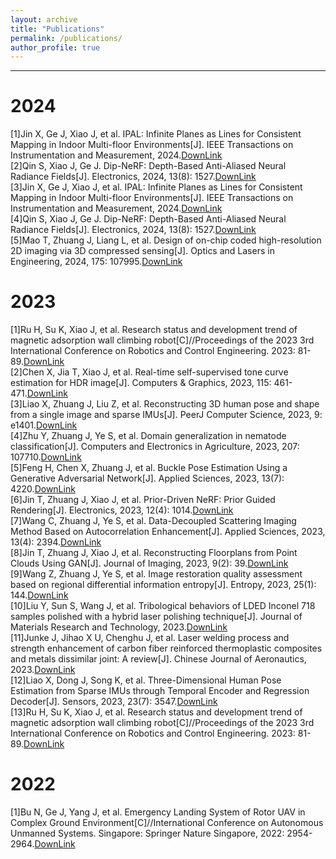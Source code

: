 ```yaml
---
layout: archive
title: "Publications"
permalink: /publications/
author_profile: true
---
```


---
# 2024
[1]Jin X, Ge J, Xiao J, et al. IPAL: Infinite Planes as Lines for Consistent Mapping in Indoor Multi-floor Environments[J]. IEEE Transactions on Instrumentation and Measurement, 2024.[DownLink](https://zxczhai.github.io/IPAL/)<br />
[2]Qin S, Xiao J, Ge J. Dip-NeRF: Depth-Based Anti-Aliased Neural Radiance Fields[J]. Electronics, 2024, 13(8): 1527.[DownLink](https://qinshihao12.github.io/Dip-NeRF/)<br />
[3]Jin X, Ge J, Xiao J, et al. IPAL: Infinite Planes as Lines for Consistent Mapping in Indoor Multi-floor Environments[J]. IEEE Transactions on Instrumentation and Measurement, 2024.[DownLink](https://zxczhai.github.io/IPAL/)<br />
[4]Qin S, Xiao J, Ge J. Dip-NeRF: Depth-Based Anti-Aliased Neural Radiance Fields[J]. Electronics, 2024, 13(8): 1527.[DownLink](https://qinshihao12.github.io/Dip-NeRF/)<br />
[5]Mao T, Zhuang J, Liang L, et al. Design of on-chip coded high-resolution 2D imaging via 3D compressed sensing[J]. Optics and Lasers in Engineering, 2024, 175: 107995.[DownLink](https://doi.org/10.1016/j.optlaseng.2023.107995) <br />
# 2023
[1]Ru H, Su K, Xiao J, et al. Research status and development trend of magnetic adsorption wall climbing robot[C]//Proceedings of the 2023 3rd International Conference on Robotics and Control Engineering. 2023: 81-89.[DownLink](https://doi.org/10.1145/3598151.3598166)<br />
[2]Chen X, Jia T, Xiao J, et al. Real-time self-supervised tone curve estimation for HDR image[J]. Computers & Graphics, 2023, 115: 461-471.[DownLink](https://doi.org/10.1016/j.cag.2023.07.034)<br />
[3]Liao X, Zhuang J, Liu Z, et al. Reconstructing 3D human pose and shape from a single image and sparse IMUs[J]. PeerJ Computer Science, 2023, 9: e1401.[DownLink](https://peerj.com/articles/cs-1401)<br />
[4]Zhu Y, Zhuang J, Ye S, et al. Domain generalization in nematode classification[J]. Computers and Electronics in Agriculture, 2023, 207: 107710.[DownLink](https://doi.org/10.1016/j.compag.2023.107710) <br />
[5]Feng H, Chen X, Zhuang J, et al. Buckle Pose Estimation Using a Generative Adversarial Network[J]. Applied Sciences, 2023, 13(7): 4220.[DownLink](https://doi.org/10.3390/app13074220)<br />
[6]Jin T, Zhuang J, Xiao J, et al. Prior-Driven NeRF: Prior Guided Rendering[J]. Electronics, 2023, 12(4): 1014.[DownLink](https://doi.org/10.3390/electronics12041014)<br />
[7]Wang C, Zhuang J, Ye S, et al. Data-Decoupled Scattering Imaging Method Based on Autocorrelation Enhancement[J]. Applied Sciences, 2023, 13(4): 2394.[DownLink](https://doi.org/10.3390/app13042394)<br />
[8]Jin T, Zhuang J, Xiao J, et al. Reconstructing Floorplans from Point Clouds Using GAN[J]. Journal of Imaging, 2023, 9(2): 39.[DownLink](#https://doi.org/10.3390/jimaging9020039)<br />
[9]Wang Z, Zhuang J, Ye S, et al. Image restoration quality assessment based on regional differential information entropy[J]. Entropy, 2023, 25(1): 144.[DownLink](https://doi.org/10.3390/e25010144)<br />
[10]Liu Y, Sun S, Wang J, et al. Tribological behaviors of LDED Inconel 718 samples polished with a hybrid laser polishing technique[J]. Journal of Materials Research and Technology, 2023.[DownLink](https://doi.org/10.1016/j.jmrt.2023.05.230)<br />
[11]Junke J, Jihao X U, Chenghu J, et al. Laser welding process and strength enhancement of carbon fiber reinforced thermoplastic composites and metals dissimilar joint: A review[J]. Chinese Journal of Aeronautics, 2023.[DownLink](https://doi.org/10.1016/j.cja.2023.02.025)<br />
[12]Liao X, Dong J, Song K, et al. Three-Dimensional Human Pose Estimation from Sparse IMUs through Temporal Encoder and Regression Decoder[J]. Sensors, 2023, 23(7): 3547.[DownLink](https://doi.org/10.3390/s23073547)<br />
[13]Ru H, Su K, Xiao J, et al. Research status and development trend of magnetic adsorption wall climbing robot[C]//Proceedings of the 2023 3rd International Conference on Robotics and Control Engineering. 2023: 81-89.[DownLink](https://doi.org/10.1145/3598151.3598166)<br />
# 2022
[1]Bu N, Ge J, Yang J, et al. Emergency Landing System of Rotor UAV in Complex Ground Environment[C]//International Conference on Autonomous Unmanned Systems. Singapore: Springer Nature Singapore, 2022: 2954-2964.[DownLink](https://doi.org/10.1007/978-981-99-0479-2_273)<br />
